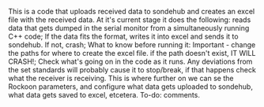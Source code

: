 This is a code that uploads received data to sondehub and creates an excel file with the received data.
At it's current stage it does the following:
    reads data that gets dumped in the serial monitor from a simultaneously running C++ code;
    If the data fits the format, writes it into excel and sends it to sondehub. If not, crash;
What to know before running it:
    Important - change the paths for where to create the excel file. if the path doesn't exist, IT WILL CRASH!;
    Check what's going on in the code as it runs. Any deviations from the set standards will probably cause it to stop/break, if that happens check what the receiver is receiving.
    This is where further on we can se the Rockoon parameters, and configure what data gets uploaded to sondehub, what data gets saved to excel, etcetera.
To-do:
    comments.
